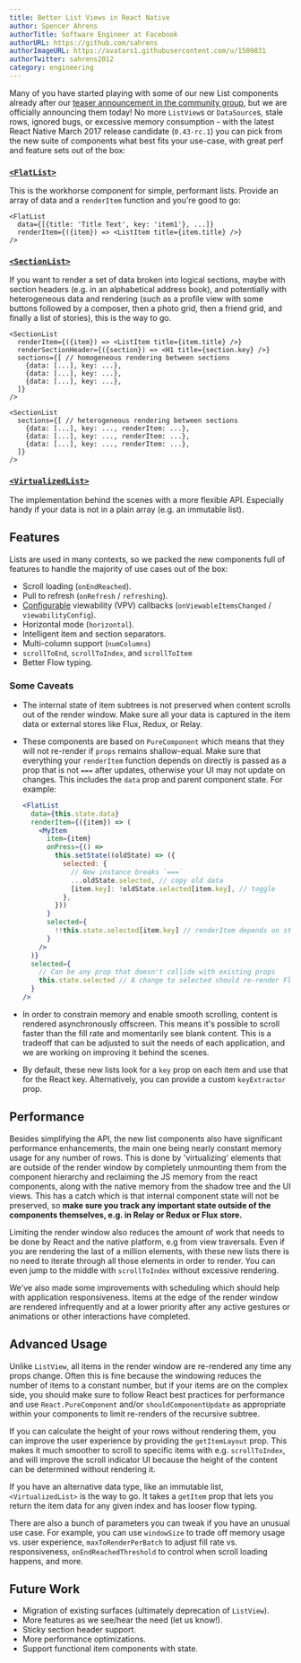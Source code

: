 ```yaml
---
title: Better List Views in React Native
author: Spencer Ahrens
authorTitle: Software Engineer at Facebook
authorURL: https://github.com/sahrens
authorImageURL: https://avatars1.githubusercontent.com/u/1509831
authorTwitter: sahrens2012
category: engineering
---
```


Many of you have started playing with some of our new List components already after our [teaser announcement in the community group](https://www.facebook.com/groups/react.native.community/permalink/921378591331053), but we are officially announcing them today! No more `ListView`s or `DataSource`s, stale rows, ignored bugs, or excessive memory consumption - with the latest React Native March 2017 release candidate (`0.43-rc.1`) you can pick from the new suite of components what best fits your use-case, with great perf and feature sets out of the box:

### [`<FlatList>`](https://facebook.github.io/react-native/releases/next/flatlist.md)

This is the workhorse component for simple, performant lists. Provide an array of data and a `renderItem` function and you're good to go:

```
<FlatList
  data={[{title: 'Title Text', key: 'item1'}, ...]}
  renderItem={({item}) => <ListItem title={item.title} />}
/>
```

### [`<SectionList>`](https://facebook.github.io/react-native/releases/next/sectionlist.md)

If you want to render a set of data broken into logical sections, maybe with section headers (e.g. in an alphabetical address book), and potentially with heterogeneous data and rendering (such as a profile view with some buttons followed by a composer, then a photo grid, then a friend grid, and finally a list of stories), this is the way to go.

```
<SectionList
  renderItem={({item}) => <ListItem title={item.title} />}
  renderSectionHeader={({section}) => <H1 title={section.key} />}
  sections={[ // homogeneous rendering between sections
    {data: [...], key: ...},
    {data: [...], key: ...},
    {data: [...], key: ...},
  ]}
/>

<SectionList
  sections={[ // heterogeneous rendering between sections
    {data: [...], key: ..., renderItem: ...},
    {data: [...], key: ..., renderItem: ...},
    {data: [...], key: ..., renderItem: ...},
  ]}
/>
```

### [`<VirtualizedList>`](https://facebook.github.io/react-native/releases/next/virtualizedlist.md)

The implementation behind the scenes with a more flexible API. Especially handy if your data is not in a plain array (e.g. an immutable list).

## Features

Lists are used in many contexts, so we packed the new components full of features to handle the majority of use cases out of the box:

- Scroll loading (`onEndReached`).
- Pull to refresh (`onRefresh` / `refreshing`).
- [Configurable](https://github.com/facebook/react-native/blob/master/Libraries/CustomComponents/Lists/ViewabilityHelper.js) viewability (VPV) callbacks (`onViewableItemsChanged` / `viewabilityConfig`).
- Horizontal mode (`horizontal`).
- Intelligent item and section separators.
- Multi-column support (`numColumns`)
- `scrollToEnd`, `scrollToIndex`, and `scrollToItem`
- Better Flow typing.

### Some Caveats

- The internal state of item subtrees is not preserved when content scrolls out of the render window. Make sure all your data is captured in the item data or external stores like Flux, Redux, or Relay.

- These components are based on `PureComponent` which means that they will not re-render if `props` remains shallow-equal. Make sure that everything your `renderItem` function depends on directly is passed as a prop that is not `===` after updates, otherwise your UI may not update on changes. This includes the `data` prop and parent component state. For example:

  ```jsx
  <FlatList
    data={this.state.data}
    renderItem={({item}) => (
      <MyItem
        item={item}
        onPress={() =>
          this.setState((oldState) => ({
            selected: {
              // New instance breaks `===`
              ...oldState.selected, // copy old data
              [item.key]: !oldState.selected[item.key], // toggle
            },
          }))
        }
        selected={
          !!this.state.selected[item.key] // renderItem depends on state
        }
      />
    )}
    selected={
      // Can be any prop that doesn't collide with existing props
      this.state.selected // A change to selected should re-render FlatList
    }
  />
  ```

- In order to constrain memory and enable smooth scrolling, content is rendered asynchronously offscreen. This means it's possible to scroll faster than the fill rate and momentarily see blank content. This is a tradeoff that can be adjusted to suit the needs of each application, and we are working on improving it behind the scenes.

- By default, these new lists look for a `key` prop on each item and use that for the React key. Alternatively, you can provide a custom `keyExtractor` prop.

## Performance

Besides simplifying the API, the new list components also have significant performance enhancements, the main one being nearly constant memory usage for any number of rows. This is done by 'virtualizing' elements that are outside of the render window by completely unmounting them from the component hierarchy and reclaiming the JS memory from the react components, along with the native memory from the shadow tree and the UI views. This has a catch which is that internal component state will not be preserved, so **make sure you track any important state outside of the components themselves, e.g. in Relay or Redux or Flux store.**

Limiting the render window also reduces the amount of work that needs to be done by React and the native platform, e.g from view traversals. Even if you are rendering the last of a million elements, with these new lists there is no need to iterate through all those elements in order to render. You can even jump to the middle with `scrollToIndex` without excessive rendering.

We've also made some improvements with scheduling which should help with application responsiveness. Items at the edge of the render window are rendered infrequently and at a lower priority after any active gestures or animations or other interactions have completed.

## Advanced Usage

Unlike `ListView`, all items in the render window are re-rendered any time any props change. Often this is fine because the windowing reduces the number of items to a constant number, but if your items are on the complex side, you should make sure to follow React best practices for performance and use `React.PureComponent` and/or `shouldComponentUpdate` as appropriate within your components to limit re-renders of the recursive subtree.

If you can calculate the height of your rows without rendering them, you can improve the user experience by providing the `getItemLayout` prop. This makes it much smoother to scroll to specific items with e.g. `scrollToIndex`, and will improve the scroll indicator UI because the height of the content can be determined without rendering it.

If you have an alternative data type, like an immutable list, `<VirtualizedList>` is the way to go. It takes a `getItem` prop that lets you return the item data for any given index and has looser flow typing.

There are also a bunch of parameters you can tweak if you have an unusual use case. For example, you can use `windowSize` to trade off memory usage vs. user experience, `maxToRenderPerBatch` to adjust fill rate vs. responsiveness, `onEndReachedThreshold` to control when scroll loading happens, and more.

## Future Work

- Migration of existing surfaces (ultimately deprecation of `ListView`).
- More features as we see/hear the need (let us know!).
- Sticky section header support.
- More performance optimizations.
- Support functional item components with state.
